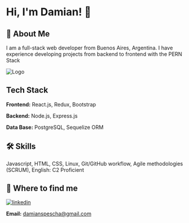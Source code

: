 
# Hi, I'm Damian! 👋

  
## 🚀 About Me
I am a full-stack web developer from Buenos Aires, Argentina.
I have experience developing projects from backend to frontend with the PERN Stack

  
![Logo](https://camo.githubusercontent.com/bb27b9c1df90df738e91a54665d3adb08f60583fad2f266ffbde14508e6dc918/68747470733a2f2f692e70696e696d672e636f6d2f6f726967696e616c732f65342f32362f37302f65343236373032656466383734623138316163656431653266613563366364652e676966)

    
## Tech Stack

**Frontend:** React.js, Redux, Bootstrap

**Backend:** Node.js, Express.js

**Data Base:** PostgreSQL, Sequelize ORM
## 🛠 Skills
Javascript, HTML, CSS, Linux, Git/GitHub workflow, Agile methodologies (SCRUM), English: C2 Proficient
  
## 🔗 Where to find me

[![linkedin](https://img.shields.io/badge/linkedin-0A66C2?style=for-the-badge&logo=linkedin&logoColor=white)](https://www.linkedin.com/in/damian-spescha-8a9251217/)

**Email:** damianspescha@gmail.com

  
